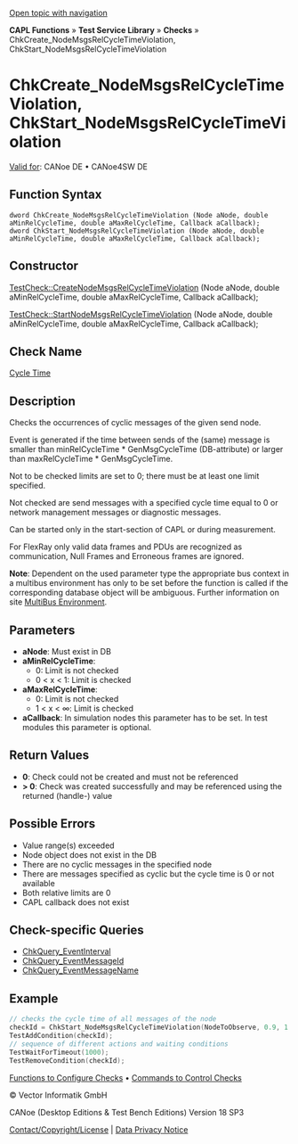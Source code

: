 [Open topic with navigation](../../../../../CANoeDEFamily.htm#Topics/CAPLFunctions/Test/Functions/CAPLfunctionChkCreateNodeMsgsRelCycleTimeViolation.md)

**CAPL Functions** » **Test Service Library** » **Checks** » ChkCreate_NodeMsgsRelCycleTimeViolation, ChkStart_NodeMsgsRelCycleTimeViolation

# ChkCreate_NodeMsgsRelCycleTimeViolation, ChkStart_NodeMsgsRelCycleTimeViolation

[Valid for](../../../Shared/FeatureAvailability.md): CANoe DE • CANoe4SW DE

## Function Syntax

```
dword ChkCreate_NodeMsgsRelCycleTimeViolation (Node aNode, double aMinRelCycleTime, double aMaxRelCycleTime, Callback aCallback);
dword ChkStart_NodeMsgsRelCycleTimeViolation (Node aNode, double aMinRelCycleTime, double aMaxRelCycleTime, Callback aCallback);
```

## Constructor

[TestCheck::CreateNodeMsgsRelCycleTimeViolation](../../../Shared/CAPL/General/ClassesAndObjects.md) (Node aNode, double aMinRelCycleTime, double aMaxRelCycleTime, Callback aCallback);

[TestCheck::StartNodeMsgsRelCycleTimeViolation](../../../Shared/CAPL/General/ClassesAndObjects.md) (Node aNode, double aMinRelCycleTime, double aMaxRelCycleTime, Callback aCallback);

## Check Name

[Cycle Time](../../../TestCommands/CheckDescriptions/CDCycleTime.md)

## Description

Checks the occurrences of cyclic messages of the given send node.

Event is generated if the time between sends of the (same) message is smaller than minRelCycleTime * GenMsgCycleTime (DB-attribute) or larger than maxRelCycleTime * GenMsgCycleTime.

Not to be checked limits are set to 0; there must be at least one limit specified.

Not checked are send messages with a specified cycle time equal to 0 or network management messages or diagnostic messages.

Can be started only in the start-section of CAPL or during measurement.

For FlexRay only valid data frames and PDUs are recognized as communication, Null Frames and Erroneous frames are ignored.

**Note**: Dependent on the used parameter type the appropriate bus context in a multibus environment has only to be set before the function is called if the corresponding database object will be ambiguous. Further information on site [MultiBus Environment](../../../Shared/CAPL/General/TestMultiBusEnvironment.md).

## Parameters

- **aNode**: Must exist in DB
- **aMinRelCycleTime**: 
  - 0: Limit is not checked
  - 0 < x < 1: Limit is checked
- **aMaxRelCycleTime**: 
  - 0: Limit is not checked
  - 1 < x < ∞: Limit is checked
- **aCallback**: In simulation nodes this parameter has to be set. In test modules this parameter is optional.

## Return Values

- **0**: Check could not be created and must not be referenced
- **> 0**: Check was created successfully and may be referenced using the returned (handle-) value

## Possible Errors

- Value range(s) exceeded
- Node object does not exist in the DB
- There are no cyclic messages in the specified node
- There are messages specified as cyclic but the cycle time is 0 or not available
- Both relative limits are 0
- CAPL callback does not exist

## Check-specific Queries

- [ChkQuery_EventInterval](CAPLfunctionChkQueryEventInterval.md)
- [ChkQuery_EventMessageId](CAPLfunctionChkQueryEventMessageId.md)
- [ChkQuery_EventMessageName](CAPLfunctionChkQueryEventMessageName.md)

## Example

```cpp
// checks the cycle time of all messages of the node
checkId = ChkStart_NodeMsgsRelCycleTimeViolation(NodeToObserve, 0.9, 1.1);
TestAddCondition(checkId);
// sequence of different actions and waiting conditions
TestWaitForTimeout(1000);
TestRemoveCondition(checkId);
```

[Functions to Configure Checks](../CAPLfunctionsTSLConfigurationFunctions.md) • [Commands to Control Checks](../CAPLfunctionsTSLCheckControlCommands.md)

© Vector Informatik GmbH

CANoe (Desktop Editions & Test Bench Editions) Version 18 SP3

[Contact/Copyright/License](../../../Shared/ContactCopyrightLicense.md) | [Data Privacy Notice](https://www.vector.com/int/en/company/get-info/privacy-policy/)